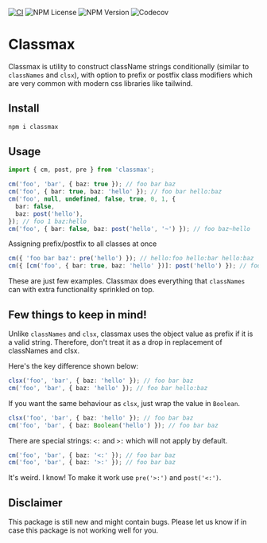 [![CI](https://github.com/scssyworks/classmax/actions/workflows/ci.yaml/badge.svg)](https://github.com/scssyworks/classmax/actions/workflows/ci.yaml) ![NPM License](https://img.shields.io/npm/l/classmax?color=blue) ![NPM Version](https://img.shields.io/npm/v/classmax) ![Codecov](https://img.shields.io/codecov/c/github/scssyworks/classmax)

# Classmax

Classmax is utility to construct className strings conditionally (similar to `classNames` and `clsx`), with option to prefix or postfix class modifiers which are very common with modern css libraries like tailwind.

## Install

```sh
npm i classmax
```

## Usage

```ts
import { cm, post, pre } from 'classmax';

cm('foo', 'bar', { baz: true }); // foo bar baz
cm('foo', { bar: true, baz: 'hello' }); // foo bar hello:baz
cm('foo', null, undefined, false, true, 0, 1, {
  bar: false,
  baz: post('hello'),
}); // foo 1 baz:hello
cm('foo', { bar: false, baz: post('hello', '~') }); // foo baz~hello
```

Assigning prefix/postfix to all classes at once

```ts
cm({ 'foo bar baz': pre('hello') }); // hello:foo hello:bar hello:baz
cm({ [cm('foo', { bar: true, baz: 'hello' })]: post('hello') }); // foo:hello bar:hello hello:baz:hello
```

These are just few examples. Classmax does everything that `classNames` can with extra functionality sprinkled on top.

## Few things to keep in mind!

Unlike `classNames` and `clsx`, classmax uses the object value as prefix if it is a valid string. Therefore, don't treat it as a drop in replacement of classNames and clsx.

Here's the key difference shown below:

```ts
clsx('foo', 'bar', { baz: 'hello' }); // foo bar baz
cm('foo', 'bar', { baz: 'hello' }); // foo bar hello:baz
```

If you want the same behaviour as `clsx`, just wrap the value in `Boolean`.

```ts
clsx('foo', 'bar', { baz: 'hello' }); // foo bar baz
cm('foo', 'bar', { baz: Boolean('hello') }); // foo bar baz
```

There are special strings: `<:` and `>:` which will not apply by default.

```ts
cm('foo', 'bar', { baz: '<:' }); // foo bar baz
cm('foo', 'bar', { baz: '>:' }); // foo bar baz
```

It's weird. I know! To make it work use `pre('>:')` and `post('<:')`.

## Disclaimer

This package is still new and might contain bugs. Please let us know if in case this package is not working well for you.
